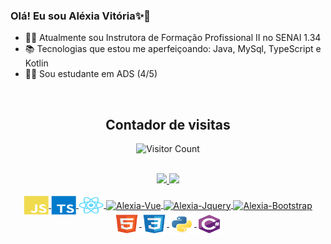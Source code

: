 
### Olá! Eu sou Aléxia Vitória✨🤗

- 👩‍🏫 Atualmente sou Instrutora de Formação Profissional II no SENAI 1.34
- 📚 Tecnologias que estou me aperfeiçoando: Java, MySql, TypeScript e Kotlin 
- 👩‍🎓 Sou estudante em ADS (4/5)
 


<div align="center"><br>
  <h2>Contador de visitas</h2> 
  
  ![Visitor Count](https://profile-counter.glitch.me/alexiamelhado18/count.svg)
 </div>

<div align="center"><br>
    <a href="https://github.com/alexiamelhado18">
        <img height="180em"
            src="https://github-readme-stats.vercel.app/api?username=alexiamelhado18&show_icons=true&theme=blueberry&include_all_commits=true&count_private=true"              />
        <img height="180em"
            src="https://github-readme-stats.vercel.app/api/top-langs/?username=alexiamelhado18&layout=compact&langs_count=16&theme=blueberry"
             />
</div>

<div align="center"><br>
    <img align="center" alt="Alexia-Js" height="30" width="40"
        src="https://raw.githubusercontent.com/devicons/devicon/master/icons/javascript/javascript-plain.svg">
    <img align="center" alt="Alexia-Ts" height="30" width="40"
        src="https://raw.githubusercontent.com/devicons/devicon/master/icons/typescript/typescript-plain.svg">
    <img align="center" alt="Alexia-React" height="30" width="40"
        src="https://raw.githubusercontent.com/devicons/devicon/master/icons/react/react-original.svg">
    <img align="center" alt="Alexia-Vue" height="30" width="40"
        src="https://cdn.jsdelivr.net/gh/devicons/devicon/icons/vuejs/vuejs-original.svg">
    <img align="center" alt="Alexia-Jquery" height="30" width="40"
        src="https://cdn.jsdelivr.net/gh/devicons/devicon/icons/jquery/jquery-original.svg">
    <img align="center" alt="Alexia-Bootstrap" height="30" width="40"
        src="https://cdn.jsdelivr.net/gh/devicons/devicon/icons/bootstrap/bootstrap-original.svg">
    <img align="center" alt="Alexia-HTML" height="30" width="40"
        src="https://raw.githubusercontent.com/devicons/devicon/master/icons/html5/html5-original.svg">
    <img align="center" alt="Alexia-CSS" height="30" width="40"
        src="https://raw.githubusercontent.com/devicons/devicon/master/icons/css3/css3-original.svg">
    <img align="center" alt="Alexia-Python" height="30" width="40"
        src="https://raw.githubusercontent.com/devicons/devicon/master/icons/python/python-original.svg">
    <img align="center" alt="Alexia-Csharp" height="30" width="40"
        src="https://raw.githubusercontent.com/devicons/devicon/master/icons/csharp/csharp-original.svg">
<br></div>



